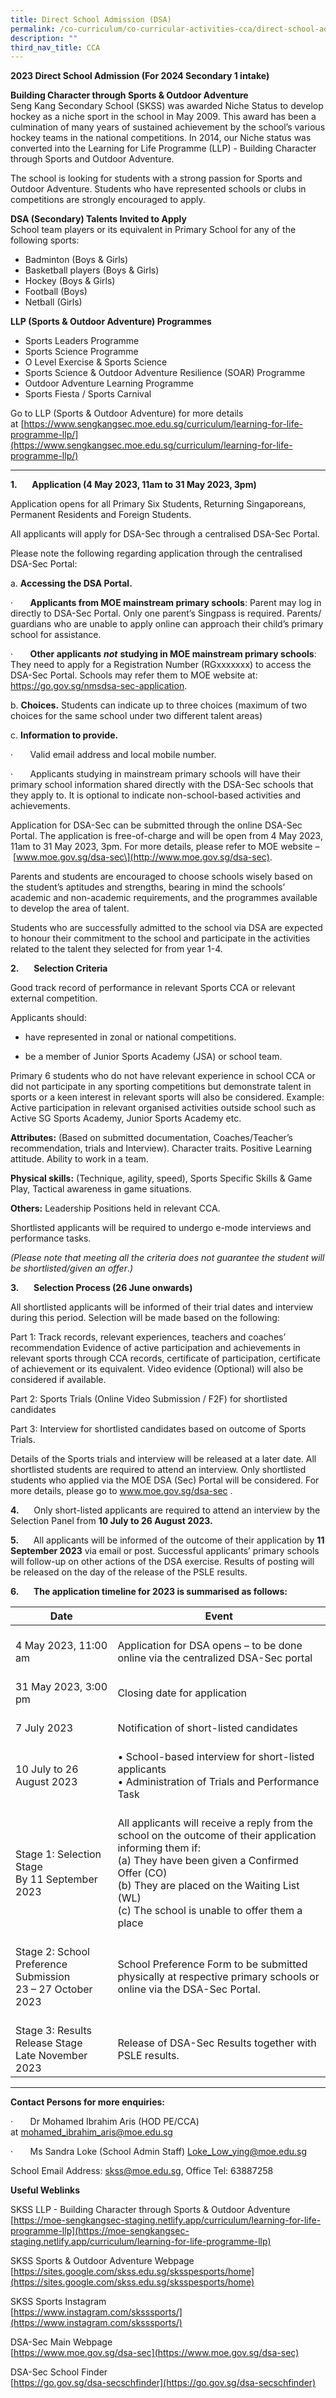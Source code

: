 ```yaml
---
title: Direct School Admission (DSA)
permalink: /co-curriculum/co-curricular-activities-cca/direct-school-admission-dsa/
description: ""
third_nav_title: CCA
---
```

**2023 Direct School Admission (For 2024 Secondary 1 intake)**

**Building Character through Sports &amp; Outdoor Adventure**  
Seng Kang Secondary School (SKSS) was awarded Niche Status to develop hockey as a niche sport in the school in May 2009. This award has been a culmination of many years of sustained achievement by the school’s various hockey teams in the national competitions. In 2014, our Niche status was converted into the Learning for Life Programme (LLP) - Building Character through Sports and Outdoor Adventure.

The school is looking for students with a strong passion for Sports and Outdoor Adventure. Students who have represented schools or clubs in competitions are strongly encouraged to apply.

**DSA (Secondary) Talents Invited to Apply**  
School team players or its equivalent in Primary School for any of the following sports:

*   Badminton (Boys &amp; Girls)
*   Basketball players (Boys &amp; Girls)
*   Hockey (Boys &amp; Girls)
*   Football (Boys)
*   Netball (Girls)

**LLP (Sports &amp; Outdoor Adventure) Programmes**&nbsp;&nbsp;&nbsp;&nbsp;&nbsp; &nbsp;&nbsp;

*   Sports Leaders Programme
*   Sports Science Programme
*   O Level Exercise &amp; Sports Science
*   Sports Science &amp; Outdoor Adventure Resilience (SOAR) Programme
*   Outdoor Adventure Learning Programme
*   Sports Fiesta / Sports Carnival

Go to LLP (Sports &amp; Outdoor Adventure) for more details at&nbsp;[https://www.sengkangsec.moe.edu.sg/curriculum/learning-for-life-programme-llp/](https://www.sengkangsec.moe.edu.sg/curriculum/learning-for-life-programme-llp/)

___

**1.**&nbsp;&nbsp;&nbsp;&nbsp;&nbsp; **Application (4 May 2023, 11am to 31 May 2023, 3pm)**

Application opens for all Primary Six Students, Returning Singaporeans, Permanent Residents and Foreign Students.

All applicants will apply for DSA-Sec through a centralised DSA-Sec Portal.

Please note the following regarding application through the centralised DSA-Sec Portal:

a.&nbsp;**Accessing the DSA Portal.**&nbsp;

·&nbsp;&nbsp;&nbsp;&nbsp;&nbsp;&nbsp; **Applicants from MOE mainstream primary schools**: Parent may log in directly to DSA-Sec Portal. Only one parent’s Singpass is required. Parents/ guardians who are unable to apply online can approach their child’s primary school for assistance.

·&nbsp;&nbsp;&nbsp;&nbsp;&nbsp;&nbsp; **Other applicants**&nbsp;**_not_**&nbsp;**studying in MOE mainstream primary schools**: They need to apply for a Registration Number (RGxxxxxxx) to access the DSA-Sec Portal. Schools may refer them to MOE website at: https://go.gov.sg/nmsdsa-sec-application.

b.&nbsp;**Choices.**&nbsp;Students can indicate up to three choices (maximum of two choices for the same school under two different talent areas)

c.&nbsp;**Information to provide.**&nbsp;

·&nbsp;&nbsp;&nbsp;&nbsp;&nbsp;&nbsp; Valid email address and local mobile number.

·&nbsp;&nbsp;&nbsp;&nbsp;&nbsp;&nbsp; Applicants studying in mainstream primary schools will have their primary school information shared directly with the DSA-Sec schools that they apply to. It is optional to indicate non-school-based activities and achievements.

Application for DSA-Sec can be submitted through the online DSA-Sec Portal. The application is free-of-charge and will be open from 4 May 2023, 11am to 31 May 2023, 3pm. For more details, please refer to MOE website –&nbsp;\[www.moe.gov.sg/dsa-sec\](http://www.moe.gov.sg/dsa-sec).

Parents and students are encouraged to choose schools wisely based on the student’s aptitudes and strengths, bearing in mind the schools’ academic and non-academic requirements, and the programmes available to develop the area of talent.

Students who are successfully admitted to the school via DSA are expected to honour their commitment to the school and participate in the activities related to the talent they selected for from year 1-4.&nbsp;

**2.**&nbsp;&nbsp;&nbsp;&nbsp;&nbsp; **Selection Criteria**

Good track record of performance in relevant Sports CCA or relevant external competition.

Applicants should:

*   have represented in zonal or national competitions.

*   be a member of Junior Sports Academy (JSA) or school team.

Primary 6 students who do not have relevant experience in school CCA or did not participate in any sporting competitions but demonstrate talent in sports or a keen interest in relevant sports will also be considered. Example: Active participation in relevant organised activities outside school such as Active SG Sports Academy, Junior Sports Academy etc.

**Attributes:**&nbsp;(Based on submitted documentation, Coaches/Teacher’s recommendation, trials and Interview). Character traits. Positive Learning attitude. Ability to work in a team.

**Physical skills:**&nbsp;(Technique, agility, speed), Sports Specific Skills &amp; Game Play, Tactical awareness in game situations.

**Others:**&nbsp;Leadership Positions held in relevant CCA.

Shortlisted applicants will be required to undergo e-mode interviews and performance tasks.

_(Please note that meeting all the criteria does not guarantee the student will be shortlisted/given an offer_._)_

**3.**&nbsp;&nbsp;&nbsp;&nbsp;&nbsp; **Selection Process (26 June onwards)**

All shortlisted applicants will be informed of their trial dates and interview during this period. Selection will be made based on the following:

Part 1: Track records, relevant experiences, teachers and coaches’ recommendation Evidence of active participation and achievements in relevant sports through CCA records, certificate of participation, certificate of achievement or its equivalent. Video evidence (Optional) will also be considered if available.&nbsp;

Part 2: Sports Trials (Online Video Submission / F2F) for shortlisted candidates&nbsp;

Part 3: Interview for shortlisted candidates based on outcome of Sports Trials.&nbsp;

Details of the Sports trials and interview will be released at a later date. All shortlisted students are required to attend an interview.&nbsp;Only shortlisted students who applied via the MOE DSA (Sec) Portal will be considered. For more details, please go to www.moe.gov.sg/dsa-sec .&nbsp;

**4.**&nbsp;&nbsp;&nbsp;&nbsp;&nbsp; Only short-listed applicants are required to attend an interview by the Selection Panel from&nbsp;**10 July to 26 August 2023.**

**5.**&nbsp;&nbsp;&nbsp;&nbsp;&nbsp; All applicants will be informed of the outcome of their application by&nbsp;**11 September 2023**&nbsp;via email or post. Successful applicants’ primary schools will follow-up on other actions of the DSA exercise. Results of posting will be released on the day of the release of the PSLE results.

**6.**&nbsp;&nbsp;&nbsp;&nbsp;&nbsp; **The application timeline for 2023 is summarised as follows:**

| Date                                                      | Event                                                                                                                                                                                                                                                                 |
|------------------------------------------------------------------------------|----------------------------------------------------------------------------------------------------------------------------------------------------------------------------------------------------------------------------------------------------------------------------------------|
|    <br>4 May 2023, 11:00   am                                                |    <br>Application for DSA   opens – to be done online via the centralized DSA-Sec portal                                                                                                                                                                                              |
|    <br>31 May 2023, 3:00   pm                                                |    <br>Closing date for   application                                                                                                                                                                                                                                                  |
|    <br>7 July 2023                                                           |    <br>Notification of   short-listed candidates                                                                                                                                                                                                                                       |
|    <br>10 July to 26 August 2023                                             |    <br>• School-based   interview for short-listed applicants<br>• Administration of Trials and Performance Task                                                                                                                                                                       |
|    <br>Stage   1: Selection Stage   <br>By 11 September 2023                 |    <br>All applicants will   receive a reply from the school on the outcome of their application informing   them if:<br>   (a) They have been given a Confirmed Offer (CO)<br>   (b) They are placed on the Waiting List (WL)<br>   (c) The school is unable to offer them a place    |
|    <br>Stage   2: School Preference Submission   <br>23 – 27 October 2023    |    <br>School Preference   Form to be submitted physically at respective primary schools or online via   the DSA-Sec Portal.                                                                                                                                                           |
|    <br>Stage   3: Results Release Stage   <br>Late November 2023             |    <br>Release of DSA-Sec Results together with PSLE results.                                                                                                                                                                                                                                                                       |

___

**Contact Persons for more enquiries:**&nbsp;

·&nbsp;&nbsp;&nbsp;&nbsp;&nbsp;&nbsp; Dr Mohamed Ibrahim Aris (HOD PE/CCA) at&nbsp;[mohamed\_ibrahim\_aris@moe.edu.sg](mailto:mohamed_ibrahim_aris@moe.edu.sg)

·&nbsp;&nbsp;&nbsp;&nbsp;&nbsp;&nbsp; Ms Sandra Loke (School Admin Staff)&nbsp;[Loke\_Low\_ying@moe.edu.sg](mailto:Loke_Low_ying@moe.edu.sg)

School Email Address:&nbsp;[skss@moe.edu.sg](mailto:skss@moe.edu.sg), Office Tel: 63887258

**Useful Weblinks**

SKSS LLP - Building Character through Sports &amp; Outdoor Adventure  
[https://moe-sengkangsec-staging.netlify.app/curriculum/learning-for-life-programme-llp](https://moe-sengkangsec-staging.netlify.app/curriculum/learning-for-life-programme-llp)

SKSS Sports &amp; Outdoor Adventure Webpage  
[https://sites.google.com/skss.edu.sg/sksspesports/home](https://sites.google.com/skss.edu.sg/sksspesports/home)

SKSS Sports Instagram  
[https://www.instagram.com/sksssports/](https://www.instagram.com/sksssports/)

DSA-Sec Main Webpage  
[https://www.moe.gov.sg/dsa-sec](https://www.moe.gov.sg/dsa-sec)

DSA-Sec School Finder  
[https://go.gov.sg/dsa-secschfinder](https://go.gov.sg/dsa-secschfinder)